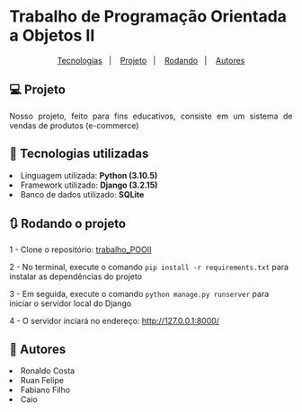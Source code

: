 # Trabalho de Programação Orientada a Objetos II
<p align="center">
  <a href="#-tecnologias-utilizadas">Tecnologias</a>&nbsp;&nbsp;&nbsp;|&nbsp;&nbsp;&nbsp;
  <a href="#-projeto">Projeto</a>&nbsp;&nbsp;&nbsp;|&nbsp;&nbsp;&nbsp;
  <a href="#-rodando-o-projeto">Rodando</a>&nbsp;&nbsp;&nbsp;|&nbsp;&nbsp;&nbsp;
  <a href="#-autores">Autores</a>
</p>

## 💻 Projeto
<p align="justify">Nosso projeto, feito para fins educativos, consiste em um sistema de vendas de produtos (e-commerce)</p>
  
  
## 🚀 Tecnologias utilizadas

<li>Linguagem utilizada: <strong><a href"https://www.python.org/">Python (3.10.5)</a></strong></li>
<li>Framework utilizado: <strong><a href"https://www.djangoproject.com/">Django (3.2.15)</a></strong></li>
<li>Banco de dados utilizado: <strong><a href"https://www.sqlite.org/index.html"> SQLite </a></strong></li>

## 🔃 Rodando o projeto

1 - Clone o repositório: [trabalho_POOII](https://github.com/RuanSilva6721/trabalho_POOII)  

2 - No terminal, execute o comando ``pip install -r requirements.txt`` para instalar as dependências do projeto  

3 - Em seguida, execute o comando ``python manage.py runserver`` para iniciar o servidor local do Django  

4 - O servidor inciará no endereço: http://127.0.0.1:8000/

## 💪 Autores
<li>Ronaldo Costa</li>
<li>Ruan Felipe</li>
<li>Fabiano Filho</li>
<li>Caio</li> 